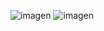 ![imagen](https://user-images.githubusercontent.com/58041267/122496164-ebab5500-cfb0-11eb-90b0-d2b2081cec71.png)
![imagen](https://user-images.githubusercontent.com/58041267/122496209-fc5bcb00-cfb0-11eb-8390-d71abb8770cb.png)
